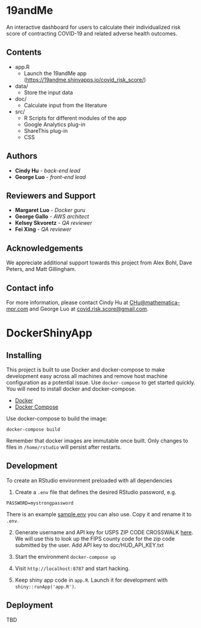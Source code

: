# 19andMe
An interactive dashboard for users to calculate their individualized risk score of contracting COVID-19 and related adverse health outcomes.

## Contents
* app.R
    * Launch the 19andMe app (https://19andme.shinyapps.io/covid_risk_score/)
* data/
    * Store the input data
* doc/
    * Calculate input from the literature
* src/
    * R Scripts for different modules of the app
    * Google Analytics plug-in
    * ShareThis plug-in
    * CSS

## Authors
* **Cindy Hu** - *back-end lead*
* **George Luo** - *front-end lead*

## Reviewers and Support
* **Margaret Luo** - *Docker guru*
* **George Gallo** - *AWS architect*
* **Kelsey Skvoretz** - *QA reviewer*
* **Fei Xing** - *QA reviewer*

## Acknowledgements
We appreciate additional support towards this project from Alex Bohl, Dave Peters, and Matt Gillingham.

## Contact info
For more information, please contact Cindy Hu at CHu@mathematica-mpr.com and George Luo at covid.risk.score@gmail.com.

# DockerShinyApp

## Installing
This project is built to use Docker and docker-compose to make development easy across all machines and remove host machine configuration as a potential issue.  Use `docker-compose` to get started quickly.  You will need to install docker and docker-compose. 

* [Docker](https://docs.docker.com/install/)
* [Docker Compose](https://docs.docker.com/compose/install/)

Use docker-compose to build the image:
```
docker-compose build
```

Remember that docker images are immutable once built.  Only changes to files in `/home/rstudio` will persist after restarts. 

## Development
To create an RStudio environment preloaded with all dependencies
1. Create a `.env` file that defines the desired RStudio password, e.g.
```
PASSWORD=mystrongpassword
```
There is an example [sample.env](sample.env) you can also use.  Copy it and rename it to `.env`. 

2. Generate username and API key for USPS ZIP CODE CROSSWALK [here](https://www.huduser.gov/portal/dataset/api.html). We will use this to look up the FIPS county code for the zip code submitted by the user. Add API key to doc/HUD_API_KEY.txt

3. Start the environment
`docker-compose up`

4. Visit `http://localhost:8787` and start hacking.

5. Keep shiny app code in `app.R`.  Launch it for development with `shiny::runApp('app.R')`.

## Deployment
TBD
